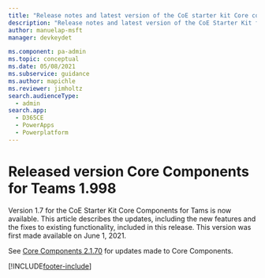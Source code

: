 ```yaml
---
title: "Release notes and latest version of the CoE starter kit Core components for Teams 1.998 | MicrosoftDocs"
description: "Release notes and latest version of the CoE Starter Kit for Teams 1.998."
author: manuelap-msft
manager: devkeydet

ms.component: pa-admin
ms.topic: conceptual
ms.date: 05/08/2021
ms.subservice: guidance
ms.author: mapichle
ms.reviewer: jimholtz
search.audienceType: 
  - admin
search.app: 
  - D365CE
  - PowerApps
  - Powerplatform
---
```


# Released version Core Components for Teams 1.998

Version 1.7 for the CoE Starter Kit Core Components for Tams is now available. This article describes the updates, including the new features and the fixes to existing functionality, included in this release. This version was first made available on June 1, 2021.

See [Core Components 2.1.70](core-2.1.70.md) for updates made to Core Components.

[!INCLUDE[footer-include](../../../includes/footer-banner.md)]